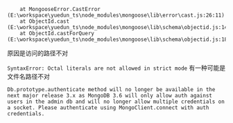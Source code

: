 ```Unhandled rejection CastError: Cast to ObjectId failed for value "logout" at path "_id" for model "Blog"
    at MongooseError.CastError (E:\workspace\yuedun_ts\node_modules\mongoose\lib\error\cast.js:26:11)
    at ObjectId.cast (E:\workspace\yuedun_ts\node_modules\mongoose\lib\schema\objectid.js:147:13)
    at ObjectId.castForQuery (E:\workspace\yuedun_ts\node_modules\mongoose\lib\schema\objectid.js:187:15)
```
原因是访问的路径不对

`SyntaxError: Octal literals are not allowed in strict mode`
有一种可能是文件名路径不对

```
Db.prototype.authenticate method will no longer be available in the next major release 3.x as MongoDB 3.6 will only allow auth against users in the admin db and will no longer allow multiple credentials on a socket. Please authenticate using MongoClient.connect with auth credentials.
```